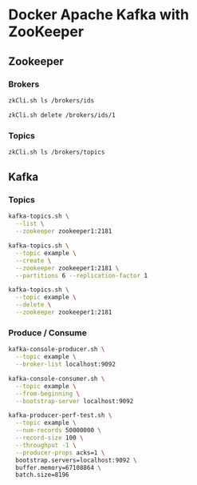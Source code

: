 # Docker Apache Kafka with ZooKeeper

## Zookeeper

### Brokers

```bash
zkCli.sh ls /brokers/ids
```

```bash
zkCli.sh delete /brokers/ids/1
```

### Topics

```bash
zkCli.sh ls /brokers/topics
```

## Kafka

### Topics

```bash
kafka-topics.sh \
  --list \
  --zookeeper zookeeper1:2181 
```

```bash
kafka-topics.sh \
  --topic example \
  --create \
  --zookeeper zookeeper1:2181 \
  --partitions 6 --replication-factor 1
```

```bash
kafka-topics.sh \
  --topic example \
  --delete \
  --zookeeper zookeeper1:2181
```

### Produce / Consume

```bash
kafka-console-producer.sh \
  --topic example \
  --broker-list localhost:9092 
```

```bash
kafka-console-consumer.sh \
  --topic example \
  --from-beginning \
  --bootstrap-server localhost:9092
```

```bash
kafka-producer-perf-test.sh \
  --topic example \
  --num-records 50000000 \
  --record-size 100 \
  --throughput -1 \
  --producer-props acks=1 \
  bootstrap.servers=localhost:9092 \
  buffer.memory=67108864 \
  batch.size=8196
```